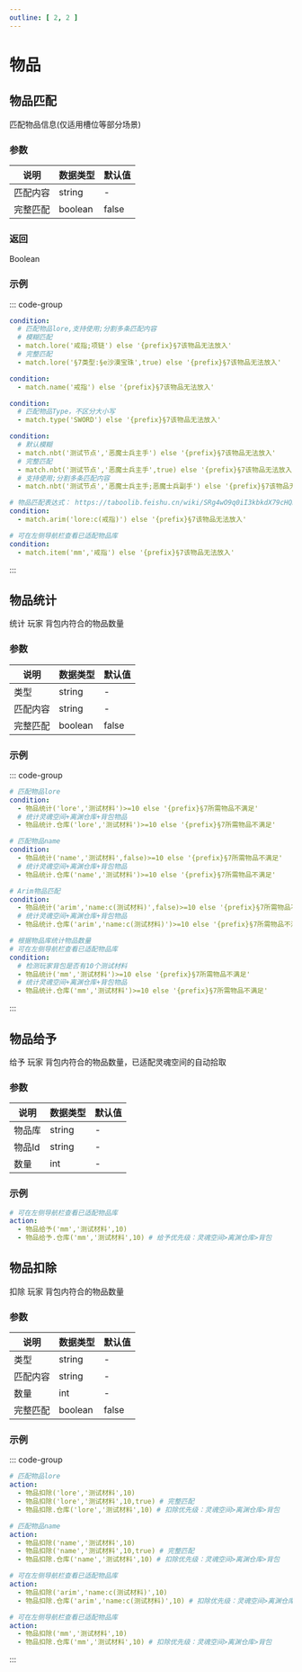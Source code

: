 ```yaml
---
outline: [ 2, 2 ]
---
```


# 物品

## 物品匹配  <Badge type="info" text="物品" />

匹配物品信息(仅适用槽位等部分场景)

### 参数

| 说明   | 数据类型    | 默认值   |
 |------|---------|-------|
| 匹配内容 | string  | -     |
| 完整匹配 | boolean | false |

### 返回

Boolean

### 示例

::: code-group

```yaml [lore]
condition:
  # 匹配物品lore,支持使用;分割多条匹配内容
  # 模糊匹配
  - match.lore('戒指;项链') else '{prefix}§7该物品无法放入'
  # 完整匹配
  - match.lore('§7类型:§e沙漠宝珠',true) else '{prefix}§7该物品无法放入'
```

```yaml [name]
condition:
  - match.name('戒指') else '{prefix}§7该物品无法放入'
```

```yaml [type]
condition:
  # 匹配物品Type，不区分大小写
  - match.type('SWORD') else '{prefix}§7该物品无法放入'
```

```yaml [nbt]
condition:
  # 默认模糊
  - match.nbt('测试节点','恶魔士兵主手') else '{prefix}§7该物品无法放入'
  # 完整匹配
  - match.nbt('测试节点','恶魔士兵主手',true) else '{prefix}§7该物品无法放入'
  # 支持使用;分割多条匹配内容
  - match.nbt('测试节点','恶魔士兵主手;恶魔士兵副手') else '{prefix}§7该物品无法放入'
```

```yaml [arim]
# 物品匹配表达式： https://taboolib.feishu.cn/wiki/SRg4wO9q0iI3kbkdX79cHQRWncb
condition:
  - match.arim('lore:c(戒指)') else '{prefix}§7该物品无法放入'
```

```yaml [物品库]
# 可在左侧导航栏查看已适配物品库
condition:
  - match.item('mm','戒指') else '{prefix}§7该物品无法放入'
```

:::

## 物品统计  <Badge type="info" text="物品" />

统计 玩家 背包内符合的物品数量

### 参数

| 说明   | 数据类型    | 默认值   |
 |------|---------|-------|
| 类型   | string  | -     |
| 匹配内容 | string  | -     |
| 完整匹配 | boolean | false |

### 示例

::: code-group

```yaml [lore]
# 匹配物品lore
condition:
  - 物品统计('lore','测试材料')>=10 else '{prefix}§7所需物品不满足'
  # 统计灵魂空间+离渊仓库+背包物品
  - 物品统计.仓库('lore','测试材料')>=10 else '{prefix}§7所需物品不满足'
```

```yaml [name]
# 匹配物品name
condition:
  - 物品统计('name','测试材料',false)>=10 else '{prefix}§7所需物品不满足'
  # 统计灵魂空间+离渊仓库+背包物品
  - 物品统计.仓库('name','测试材料')>=10 else '{prefix}§7所需物品不满足'
```

```yaml [arim]
# Arim物品匹配
condition:
  - 物品统计('arim','name:c(测试材料)',false)>=10 else '{prefix}§7所需物品不满足'
  # 统计灵魂空间+离渊仓库+背包物品
  - 物品统计.仓库('arim','name:c(测试材料)')>=10 else '{prefix}§7所需物品不满足'
```

```yaml [物品库]
# 根据物品库统计物品数量
# 可在左侧导航栏查看已适配物品库
condition:
  # 检测玩家背包是否有10个测试材料
  - 物品统计('mm','测试材料')>=10 else '{prefix}§7所需物品不满足'
  # 统计灵魂空间+离渊仓库+背包物品
  - 物品统计.仓库('mm','测试材料')>=10 else '{prefix}§7所需物品不满足'
```

:::

## 物品给予  <Badge type="info" text="物品" />

给予 玩家 背包内符合的物品数量，已适配灵魂空间的自动拾取

### 参数

| 说明   | 数据类型   | 默认值 |
 |------|--------|-----|
| 物品库  | string | -   |
| 物品Id | string | -   |
| 数量   | int    | -   |

### 示例

```yaml
# 可在左侧导航栏查看已适配物品库
action:
  - 物品给予('mm','测试材料',10)
  - 物品给予.仓库('mm','测试材料',10) # 给予优先级：灵魂空间>离渊仓库>背包
```

## 物品扣除  <Badge type="info" text="物品" />

扣除 玩家 背包内符合的物品数量

### 参数

| 说明   | 数据类型    | 默认值   |
 |------|---------|-------|
| 类型   | string  | -     |
| 匹配内容 | string  | -     |
| 数量   | int     | -     |
| 完整匹配 | boolean | false |

### 示例

::: code-group

```yaml [lore]
# 匹配物品lore
action:
  - 物品扣除('lore','测试材料',10)
  - 物品扣除('lore','测试材料',10,true) # 完整匹配
  - 物品扣除.仓库('lore','测试材料',10) # 扣除优先级：灵魂空间>离渊仓库>背包
```

```yaml [name]
# 匹配物品name
action:
  - 物品扣除('name','测试材料',10)
  - 物品扣除('name','测试材料',10,true) # 完整匹配
  - 物品扣除.仓库('name','测试材料',10) # 扣除优先级：灵魂空间>离渊仓库>背包
```

```yaml [arim]
# 可在左侧导航栏查看已适配物品库
action:
  - 物品扣除('arim','name:c(测试材料)',10)
  - 物品扣除.仓库('arim','name:c(测试材料)',10) # 扣除优先级：灵魂空间>离渊仓库>背包
```

```yaml [物品库]
# 可在左侧导航栏查看已适配物品库
action:
  - 物品扣除('mm','测试材料',10)
  - 物品扣除.仓库('mm','测试材料',10) # 扣除优先级：灵魂空间>离渊仓库>背包
```

:::